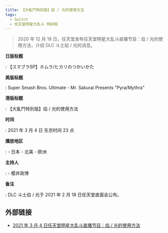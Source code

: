 ```yaml
---
title: 【大亂鬥特別版】焰 / 光的使用方法
tags:
  - Switch
  - 任天堂明星大乱斗 特别版
---
```


> 2020 年 12 月 18 日，任天堂发布任天堂明星大乱斗直播节目：焰 / 光的使用方法，介绍 DLC 斗士焰 / 光的消息。

**日版标题**

:   【スマブラSP】ホムラ/ヒカリのつかいかた

**美版标题**

:   Super Smash Bros. Ultimate - Mr. Sakurai Presents "Pyra/Mythra"

**港版标题**

:   【大亂鬥特別版】焰 / 光的使用方法

**时间**

:   2021 年 3 月 4 日 东京时间 23 点

**播放地区**

:   - 日本
    - 北美
    - 欧洲

**主持人**

:   - 樱井政博

**备注**

:   DLC 斗士焰 / 光于 2021 年 2 月 18 日任天堂直面会公布。

## 外部链接

- [2021 年 3 月 4 日任天堂明星大乱斗直播节目：焰 / 光的使用方法](https://www.bilibili.com/video/BV1Bv41137Wu/)
